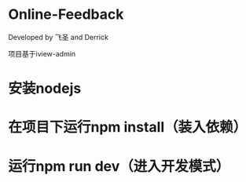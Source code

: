 # Online-Feedback
Developed by 飞圣 and Derrick


项目基于iview-admin

# 安装nodejs
# 在项目下运行npm install（装入依赖）
# 运行npm run dev（进入开发模式）